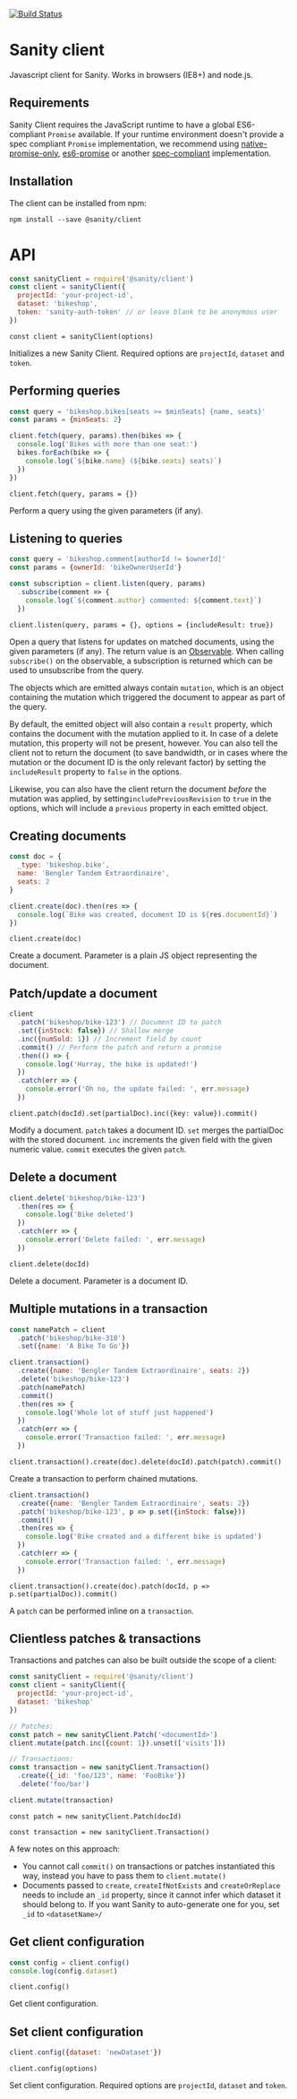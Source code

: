 [![Build Status](http://img.shields.io/travis/sanity-io/client/master.svg?style=flat-square)](https://travis-ci.org/sanity-io/client)

# Sanity client

Javascript client for Sanity. Works in browsers (IE8+) and node.js.

## Requirements
Sanity Client requires the JavaScript runtime to have a global ES6-compliant `Promise` available. If your runtime environment doesn't provide a spec compliant `Promise` implementation, we recommend using [native-promise-only](https://www.npmjs.com/package/native-promise-only), [es6-promise](https://www.npmjs.com/package/es6-promise) or another [spec-compliant](https://promisesaplus.com/implementations) implementation.

## Installation

The client can be installed from npm:

```
npm install --save @sanity/client
```

# API

```js
const sanityClient = require('@sanity/client')
const client = sanityClient({
  projectId: 'your-project-id',
  dataset: 'bikeshop',
  token: 'sanity-auth-token' // or leave blank to be anonymous user
})
```

`const client = sanityClient(options)`

Initializes a new Sanity Client. Required options are `projectId`, `dataset` and `token`.


## Performing queries

```js
const query = 'bikeshop.bikes[seats >= $minSeats] {name, seats}'
const params = {minSeats: 2}

client.fetch(query, params).then(bikes => {
  console.log('Bikes with more than one seat:')
  bikes.forEach(bike => {
    console.log(`${bike.name} (${bike.seats} seats)`)
  })
})
```

`client.fetch(query, params = {})`

Perform a query using the given parameters (if any).

## Listening to queries

```js
const query = 'bikeshop.comment[authorId != $ownerId]'
const params = {ownerId: 'bikeOwnerUserId'}

const subscription = client.listen(query, params)
  .subscribe(comment => {
    console.log(`${comment.author} commented: ${comment.text}`)
  })
```

`client.listen(query, params = {}, options = {includeResult: true})`

Open a query that listens for updates on matched documents, using the given parameters (if any). The return value is an [Observable](https://github.com/zenparsing/zen-observable). When calling `subscribe()` on the observable, a subscription is returned which can be used to unsubscribe from the query.

The objects which are emitted always contain `mutation`, which is an object containing the mutation which triggered the document to appear as part of the query.

By default, the emitted object will also contain a `result` property, which contains the document with the mutation applied to it. In case of a delete mutation, this property will not be present, however. You can also tell the client not to return the document (to save bandwidth, or in cases where the mutation or the document ID is the only relevant factor) by setting the `includeResult` property to `false` in the options.

Likewise, you can also have the client return the document *before* the mutation was applied, by setting`includePreviousRevision` to `true` in the options, which will include a `previous` property in each emitted object.

## Creating documents

```js
const doc = {
  _type: 'bikeshop.bike',
  name: 'Bengler Tandem Extraordinaire',
  seats: 2
}

client.create(doc).then(res => {
  console.log(`Bike was created, document ID is ${res.documentId}`)
})
```

`client.create(doc)`

Create a document. Parameter is a plain JS object representing the document.


## Patch/update a document

```js
client
  .patch('bikeshop/bike-123') // Document ID to patch
  .set({inStock: false}) // Shallow merge
  .inc({numSold: 1}) // Increment field by count
  .commit() // Perform the patch and return a promise
  .then(() => {
    console.log('Hurray, the bike is updated!')
  })
  .catch(err => {
    console.error('Oh no, the update failed: ', err.message)
  })
```

`client.patch(docId).set(partialDoc).inc({key: value}).commit()`

Modify a document. `patch` takes a document ID. `set` merges the partialDoc with the stored document. `inc` increments the given field with the given numeric value. `commit` executes the given `patch`.


## Delete a document

```js
client.delete('bikeshop/bike-123')
  .then(res => {
    console.log('Bike deleted')
  })
  .catch(err => {
    console.error('Delete failed: ', err.message)
  })
```

`client.delete(docId)`

Delete a document. Parameter is a document ID.

## Multiple mutations in a transaction

```js
const namePatch = client
  .patch('bikeshop/bike-310')
  .set({name: 'A Bike To Go'})

client.transaction()
  .create({name: 'Bengler Tandem Extraordinaire', seats: 2})
  .delete('bikeshop/bike-123')
  .patch(namePatch)
  .commit()
  .then(res => {
    console.log('Whole lot of stuff just happened')
  })
  .catch(err => {
    console.error('Transaction failed: ', err.message)
  })
```
`client.transaction().create(doc).delete(docId).patch(patch).commit()`

Create a transaction to perform chained mutations.


```js
client.transaction()
  .create({name: 'Bengler Tandem Extraordinaire', seats: 2})
  .patch('bikeshop/bike-123', p => p.set({inStock: false}))
  .commit()
  .then(res => {
    console.log('Bike created and a different bike is updated')
  })
  .catch(err => {
    console.error('Transaction failed: ', err.message)
  })
```

`client.transaction().create(doc).patch(docId, p => p.set(partialDoc)).commit()`

A `patch` can be performed inline on a `transaction`.


## Clientless patches & transactions

Transactions and patches can also be built outside the scope of a client:

```js
const sanityClient = require('@sanity/client')
const client = sanityClient({
  projectId: 'your-project-id',
  dataset: 'bikeshop'
})

// Patches:
const patch = new sanityClient.Patch('<documentId>')
client.mutate(patch.inc({count: 1}).unset(['visits']))

// Transactions:
const transaction = new sanityClient.Transaction()
  .create({_id: 'foo/123', name: 'FooBike'})
  .delete('foo/bar')

client.mutate(transaction)
```

`const patch = new sanityClient.Patch(docId)`

`const transaction = new sanityClient.Transaction()`

A few notes on this approach:

* You cannot call `commit()` on transactions or patches instantiated this way, instead you have to pass them to `client.mutate()`
* Documents passed to `create`, `createIfNotExists` and `createOrReplace` needs to include an `_id` property, since it cannot infer which dataset it should belong to. If you want Sanity to auto-generate one for you, set `_id` to `<datasetName>/`

## Get client configuration

```js
const config = client.config()
console.log(config.dataset)
```

`client.config()`

Get client configuration.


## Set client configuration

```js
client.config({dataset: 'newDataset'})
```

`client.config(options)`

Set client configuration. Required options are `projectId`, `dataset` and `token`.
